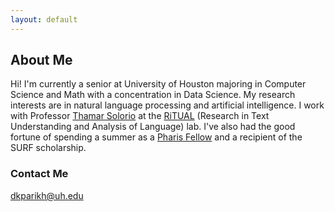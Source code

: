 ```yaml
---
layout: default
---
```


## About Me


Hi! I'm currently a senior at University of Houston majoring in Computer Science and Math with a concentration in Data Science. My research interests are in natural language processing and artificial intelligence. I work with Professor [Thamar Solorio](http://solorio.uh.edu/) at the [RiTUAL](https://ritual.uh.edu/) (Research in Text Understanding and Analysis of Language) lab. I've also had the good fortune of spending a summer as a [Pharis Fellow](https://uh.edu/honors/Programs-Minors/co-curricular-programs/data-and-community-health/data-society/summer-research.php) and a recipient of the SURF scholarship. 

### Contact Me

<dkparikh@uh.edu>


